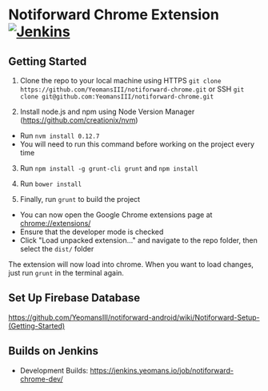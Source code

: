 # Notiforward Chrome Extension  [![Jenkins](https://img.shields.io/jenkins/s/https/jenkins.yeomans.io/notiforward-chrome-dev.svg?style=flat-square)](https://jenkins.yeomans.io/job/notiforward-chrome-dev/)

## Getting Started
1. Clone the repo to your local machine using HTTPS `git clone https://github.com/YeomansIII/notiforward-chrome.git` or SSH `git clone git@github.com:YeomansIII/notiforward-chrome.git`

2. Install node.js and npm using Node Version Manager (https://github.com/creationix/nvm)
  - Run `nvm install 0.12.7`
  - You will need to run this command before working on the project every time

3. Run `npm install -g grunt-cli grunt` and `npm install`

4. Run `bower install`

5. Finally, run `grunt` to build the project
  - You can now open the Google Chrome extensions page at [chrome://extensions/](chrome://extensions/)
  - Ensure that the developer mode is checked
  - Click "Load unpacked extension..." and navigate to the repo folder, then select the `dist/` folder

The extension will now load into chrome. When you want to load changes, just run `grunt` in the terminal again.

## Set Up Firebase Database
https://github.com/YeomansIII/notiforward-android/wiki/Notiforward-Setup-(Getting-Started)

## Builds on Jenkins
  - Development Builds: https://jenkins.yeomans.io/job/notiforward-chrome-dev/
